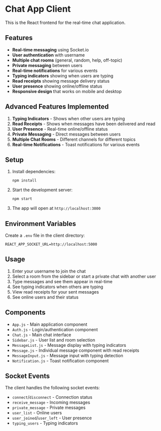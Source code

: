 # Chat App Client

This is the React frontend for the real-time chat application.

## Features

- **Real-time messaging** using Socket.io
- **User authentication** with username
- **Multiple chat rooms** (general, random, help, off-topic)
- **Private messaging** between users
- **Real-time notifications** for various events
- **Typing indicators** showing when users are typing
- **Read receipts** showing message delivery status
- **User presence** showing online/offline status
- **Responsive design** that works on mobile and desktop

## Advanced Features Implemented

1. **Typing Indicators** - Shows when other users are typing
2. **Read Receipts** - Shows when messages have been delivered and read
3. **User Presence** - Real-time online/offline status
4. **Private Messaging** - Direct messages between users
5. **Multiple Chat Rooms** - Different channels for different topics
6. **Real-time Notifications** - Toast notifications for various events

## Setup

1. Install dependencies:
   ```bash
   npm install
   ```

2. Start the development server:
   ```bash
   npm start
   ```

3. The app will open at `http://localhost:3000`

## Environment Variables

Create a `.env` file in the client directory:

```
REACT_APP_SOCKET_URL=http://localhost:5000
```

## Usage

1. Enter your username to join the chat
2. Select a room from the sidebar or start a private chat with another user
3. Type messages and see them appear in real-time
4. See typing indicators when others are typing
5. View read receipts for your sent messages
6. See online users and their status

## Components

- `App.js` - Main application component
- `Auth.js` - Login/authentication component
- `Chat.js` - Main chat interface
- `Sidebar.js` - User list and room selection
- `MessageList.js` - Message display with typing indicators
- `Message.js` - Individual message component with read receipts
- `MessageInput.js` - Message input with typing detection
- `Notification.js` - Toast notification component

## Socket Events

The client handles the following socket events:
- `connect`/`disconnect` - Connection status
- `receive_message` - Incoming messages
- `private_message` - Private messages
- `user_list` - Online users
- `user_joined`/`user_left` - User presence
- `typing_users` - Typing indicators 